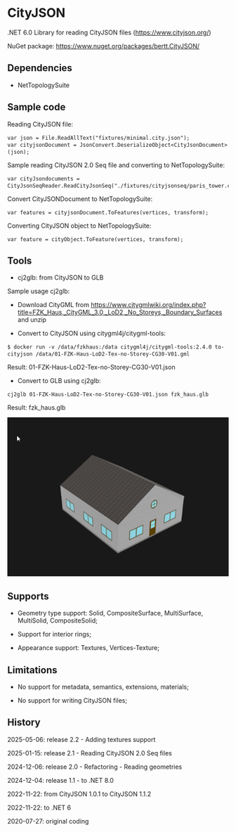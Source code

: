 # CityJSON

.NET 6.0 Library for reading CityJSON files (https://www.cityjson.org/)

NuGet package: https://www.nuget.org/packages/bertt.CityJSON/

## Dependencies

- NetTopologySuite

## Sample code

Reading CityJSON file:

```
var json = File.ReadAllText("fixtures/minimal.city.json");
var cityjsonDocument = JsonConvert.DeserializeObject<CityJsonDocument>(json);
```

Sample reading CityJSON 2.0 Seq file and converting to NetTopologySuite:

```
var cityJsondocuments = CityJsonSeqReader.ReadCityJsonSeq("./fixtures/cityjsonseq/paris_tower.city.jsonl");
```

Convert CityJSONDocument to NetTopologySuite:

```
var features = cityjsonDocument.ToFeatures(vertices, transform);
```

Converting CityJSON object to NetTopologySuite:

```
var feature = cityObject.ToFeature(vertices, transform);
```

## Tools

- cj2glb: from CityJSON to GLB

Sample usage cj2glb:

- Download CityGML from https://www.citygmlwiki.org/index.php?title=FZK_Haus,_CityGML_3.0,_LoD2,_No_Storeys,_Boundary_Surfaces
and unzip

- Convert to CityJSON using citygml4j/citygml-tools:

```
$ docker run -v /data/fzkhaus:/data citygml4j/citygml-tools:2.4.0 to-cityjson /data/01-FZK-Haus-LoD2-Tex-no-Storey-CG30-V01.gml 
```

Result: 01-FZK-Haus-LoD2-Tex-no-Storey-CG30-V01.json

- Convert to GLB using cj2glb:

```
cj2glb 01-FZK-Haus-LoD2-Tex-no-Storey-CG30-V01.json fzk_haus.glb
```

Result: fzk_haus.glb

![fzkhaus.png](fzkhaus.png)

## Supports

- Geometry type support: Solid, CompositeSurface, MultiSurface, MultiSolid, CompositeSolid;

- Support for interior rings;

- Appearance support: Textures, Vertices-Texture; 

## Limitations

- No support for metadata, semantics, extensions, materials;

- No support for writing CityJSON files;

## History

2025-05-06: release 2.2 - Adding textures support

2025-01-15: release 2.1 - Reading CityJSON 2.0 Seq files

2024-12-06: release 2.0 - Refactoring - Reading geometries

2024-12-04: release 1.1 - to .NET 8.0

2022-11-22: from CityJSON 1.0.1 to CityJSON 1.1.2

2022-11-22: to .NET 6

2020-07-27: original coding
